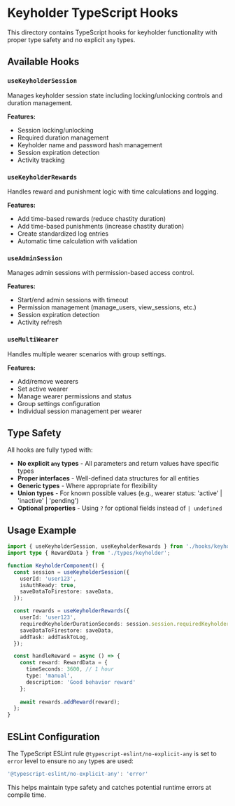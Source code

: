 # Keyholder TypeScript Hooks

This directory contains TypeScript hooks for keyholder functionality with proper type safety and no explicit `any` types.

## Available Hooks

### `useKeyholderSession`
Manages keyholder session state including locking/unlocking controls and duration management.

**Features:**
- Session locking/unlocking
- Required duration management  
- Keyholder name and password hash management
- Session expiration detection
- Activity tracking

### `useKeyholderRewards`
Handles reward and punishment logic with time calculations and logging.

**Features:**
- Add time-based rewards (reduce chastity duration)
- Add time-based punishments (increase chastity duration)
- Create standardized log entries
- Automatic time calculation with validation

### `useAdminSession`
Manages admin sessions with permission-based access control.

**Features:**
- Start/end admin sessions with timeout
- Permission management (manage_users, view_sessions, etc.)
- Session expiration detection
- Activity refresh

### `useMultiWearer`
Handles multiple wearer scenarios with group settings.

**Features:**
- Add/remove wearers
- Set active wearer
- Manage wearer permissions and status
- Group settings configuration
- Individual session management per wearer

## Type Safety

All hooks are fully typed with:
- **No explicit `any` types** - All parameters and return values have specific types
- **Proper interfaces** - Well-defined data structures for all entities
- **Generic types** - Where appropriate for flexibility
- **Union types** - For known possible values (e.g., wearer status: 'active' | 'inactive' | 'pending')
- **Optional properties** - Using `?` for optional fields instead of `| undefined`

## Usage Example

```typescript
import { useKeyholderSession, useKeyholderRewards } from './hooks/keyholder';
import type { RewardData } from './types/keyholder';

function KeyholderComponent() {
  const session = useKeyholderSession({
    userId: 'user123',
    isAuthReady: true,
    saveDataToFirestore: saveData,
  });

  const rewards = useKeyholderRewards({
    userId: 'user123',
    requiredKeyholderDurationSeconds: session.session.requiredKeyholderDurationSeconds || 0,
    saveDataToFirestore: saveData,
    addTask: addTaskToLog,
  });

  const handleReward = async () => {
    const reward: RewardData = {
      timeSeconds: 3600, // 1 hour
      type: 'manual',
      description: 'Good behavior reward'
    };
    
    await rewards.addReward(reward);
  };
}
```

## ESLint Configuration

The TypeScript ESLint rule `@typescript-eslint/no-explicit-any` is set to `error` level to ensure no `any` types are used:

```javascript
'@typescript-eslint/no-explicit-any': 'error'
```

This helps maintain type safety and catches potential runtime errors at compile time.